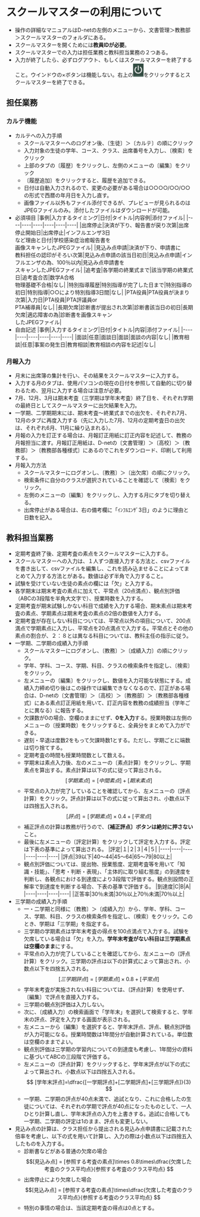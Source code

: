 <style>
table, th, td {
    font-size: 80%;
}
</style>

# スクールマスターの利用について
- 操作の詳細なマニュアルはD-netの左側のメニューから、文書管理＞教務部＞スクールマスターのフォルダにある。
- スクールマスターを開くためには**教員IDが必要**。
- スクールマスターでの入力は担任業務と教科担当業務の２つある。
- 入力が終了したら、必ずログアウト、もしくはスクールマスターを終了すること。ウインドウの×ボタンは機能しない。右上の![alt 電源マーク](PowerMark.png)をクリックするとスクールマスターを終了できる。
## 担任業務
### カルテ機能
- カルテへの入力手順
  - スクールマスターへのログオン後、〔生徒〕＞〔カルテ〕の順にクリック
  - 入力対象の生徒の学年、コース、クラス、出席番号を入力し、〔検索〕をクリック
  - 上部のタブの〔履歴〕をクリックし、左側のメニューの〔編集〕をクリック
  - 〔履歴追加〕をクリックすると、履歴を追加できる。
  - 日付は自動入力されるので、変更の必要がある場合は○○○○/○○/○○の形式で西暦の年月日を入力し直す。
  - 画像ファイル以外もファイル添付できるが、プレビューが見られるのはJPEGファイルのみ。添付したファイルはダウンロードが可能。
- 必須項目
    |事例|入力するタイミング|日付|タイトル|内容例|添付ファイル|
    |----|----|----|----|----|----|
    |出席停止|決済が下り、報告書が戻り次第|出席停止開始日|出席停止|インフルエンザ3日<br>など理由と日付|学校感染症治癒報告書を<br>画像スキャンしたJPEGファイル|
    |見込み点申請|決済が下り、申請書に<br>教科担任の認印がそろい次第|見込み点申請の該当日初日|見込み点申請|インフルエンザの為、100％以内|見込み点申請書を<br>スキャンしたJPEGファイル|
    |追考査|各学期の終業式まで|該当学期の終業式日|追考査合否|数学A合格<br>物理基礎不合格|なし|
    |特別指導履歴|特別指導が完了した日まで|特別指導の初日|特別指導|○○により特別指導3日間|なし|
    |PTA役員|PTA役員が決まり次第|入力日|PTA役員|PTA評議員or<br>PTA補導員|なし|
    |長期欠席|診断書が提出され次第|診断書該当日の初日|長期欠席|適応障害の為|診断書を画像スキャン<br>したJPEGファイル|
-  自由記述
    |事例|入力するタイミング|日付|タイトル|内容|添付ファイル|
    |----|----|----|----|----|----|
    |面談|任意|面談日|面談|面談の内容|なし|
    |教育相談|任意|事案の発生日|教育相談|教育相談の内容を記述|なし|
### 月報入力
 - 月末に出席簿の集計を行い、その結果をスクールマスターに入力する。
 - 入力する月のタブは、使用パソコンの現在の日付を参照して自動的に切り替わるため、翌月に入力する場合は注意が必要。
 - 7月、12月、3月は期末考査（三学期は学年末考査）終了日を、それぞれ学期の最終日としてスクールマスターに出欠結果を入力。
 - 一学期、二学期期末には、期末考査～終業式までの出欠を、それぞれ7月、12月のタブに再度入力する（先に入力した7月、12月の定期考査日の出欠は、それぞれ6月、11月に繰り込まれる）。
 - 月報の入力を訂正する場合は、月報訂正用紙に訂正内容を記述して、教務の月報担当に渡す。月報訂正用紙は、D-netの〔文書管理〕＞〔高校〕＞〔教務部〕＞〔教務部各種様式〕にあるのでこれをダウンロード、印刷して利用する。
 - 月報入力方法
     - スクールマスターにログオンし、〔教務〕＞〔出欠席〕の順にクリック。
     - 検索条件に自分のクラスが選択されていることを確認して〔検索〕をクリック。
     - 左側のメニューの〔編集〕をクリックし、入力する月にタブを切り替える。
     - 出席停止がある場合は、右の備考欄に「ｲﾝﾌﾙｴﾝｻﾞ3日」のように理由と日数を記入。
## 教科担当業務
- 定期考査終了後、定期考査の素点をスクールマスターに入力する。
- スクールマスターへの入力は、１人ずつ直接入力する方法と、csvファイルを書き出して、csvファイルを編集し、これを読み込ませることによってまとめて入力する方法とがある。数値は必ず半角で入力すること。
- 試験を受けていない生徒の素点の欄には「欠」と入力する。
- 各学期末は期末考査の素点に加えて、平常点（20点満点）、観点別評価（ABCの3段階を半角大文字で）、授業時数を入力する。
- 定期考査が期末試験しかない科目で成績を入力する場合、期末素点は期末考査の素点、学期素点は期末考査の素点の2倍の数値を入力する。
- 定期考査が存在しない科目については、平常点以外の項目について、200点満点で学期素点に入力し、平常点を20点満点で入力する。平常点とその他の素点の割合が、２：８とは異なる科目については、教科主任の指示に従う。
- 一学期、二学期の成績入力手順
  - スクールマスターにログオンし、〔教務〕＞〔成績入力〕の順にクリック。
  - 学年、学科、コース、学期、科目、クラスの検索条件を指定し、〔検索〕をクリック。
  - 左メニューの〔編集〕をクリックし、数値を入力可能な状態にする。成績入力締め切り後はこの操作では編集できなくなるので、訂正がある場合は、D-netの〔文書管理〕＞〔高校〕＞〔教務部〕＞〔教務部各種様式〕にある素点訂正用紙を用いて、訂正内容を教務の成績担当（学年ごとに異なる）に報告する。
  - 欠課数が0の場合、空欄のままにせず、**0を入力**する。授業時数は左側のメニューの〔授業時数〕をクリックすると、全員分をまとめて入力ができる。
  - 遅刻・早退は度数2をもって欠課時数1とする。ただし、学期ごとに端数は切り捨てする。
  - 定期考査の時間も授業時間数として数える。
  - 学期末は素点入力後、左のメニューの〔素点計算〕をクリックし、学期素点を算出する。素点計算は以下の式に従って算出される。
  $$ [学期素点]=[中間素点]+[期末素点] $$
  - 平常点の入力が完了していることを確認してから、左メニューの〔評点計算〕をクリック。評点計算は以下の式に従って算出され、小数点以下は四捨五入される。
  $$ [評点]=[学期素点]\times 0.4+[平常点] $$
  - 補正評点の計算は教務が行うので、**〔補正評点〕ボタンは絶対に押さない**こと。
  - 最後に左メニューの〔評定計算〕をクリックして評定を入力する。評定は下表の基準によって算出される。
    |評定|１|２|３|４|５|
    |----|----|----|----|----|----|
    |評点|39以下|40〜44|45〜64|65〜79|80以上|
  - 観点別評価については、提出物、授業態度、定期考査等を用いて「知識・技能」、「思考・判断・表現」、「主体的に取り組む態度」の到達度を判断し、各観点における到達度により3段階で評価する。観点別設問の正解率で到達度を判断する場合、下表の基準で評価する。
    |到達度|C|B|A|
    |----|----|----|----|
    |正答率|30％未満|30％以上70％未満|70％以上|
- 三学期の成績入力手順
  - 一・二学期と同様に〔教務〕＞〔成績入力〕から、学年、学科、コース、学期、科目、クラスの検索条件を指定し、〔検索〕をクリック。このとき、学期は「三学期」を指定する。
  - 三学期の学期素点は学年末考査の得点を100点満点で入力する。試験を欠席している場合は「欠」を入力。**学年末考査がない科目は三学期素点は空欄のまま**にする。
  - 平常点の入力が完了していることを確認してから、左メニューの〔評点計算〕をクリック。三学期の評点は以下の計算式によって算出され、小数点以下を四捨五入される。
  $$ [三学期評点]=[学期素点]\times 0.8 + [平常点]$$
  - 学年末考査が実施されない科目については、〔評点計算〕を使用せず、〔編集〕で評点を直接入力する。
  - 三学期の観点別評価は入力しない。
  - 次に、〔成績入力〕の検索画面で「学年末」を選択して検索すると、学年末の評点、評定を入力する画面が表示される。
  - 左メニューから〔編集〕を選択すると、学年末評点、評点、観点別評価が入力可能になる。授業時間数は1年間分が自動計算されている。単位数は空欄のままでよい。
  - 観点別評価は三学期の学習内についての到達度も考慮し、1年間分の資料に基づいてABCの三段階で評価する。
  - 左メニューの〔評点計算〕をクリックすると、学年末評点が以下の式によって算出され、小数点以下は四捨五入される。
  $$ [学年末評点]=\dfrac{[一学期評点]+[二学期評点]+[三学期評点]}{3} $$
  - 一学期、二学期の評点が40点未満で、追試となり、これに合格したの生徒については、それぞれの学期で評点が40点になったものとして、一人ひとり計算し直し、学年末評点の入力を上書きする。追試に合格しても一学期、二学期の評定は1のまま、評点も変更しない。
- 見込み点の計算は、クラス担任から提出される見込み点申請書に記載された倍率を考慮し、以下の式を用いて計算し、入力の際は小数点以下は四捨五入したものを入力する。
    - 診断書などがある普通の欠席の場合
  $$[見込み点] = [参照する考査の素点]\times 0.8\times\dfrac{欠席した考査のクラス平均点}{参照する考査のクラス平均点} $$
    - 出席停止により欠席した場合
  $$[見込み点] = [参照する考査の素点]\times\dfrac{欠席した考査のクラス平均点}{参照する考査のクラス平均点} $$
    - 特別の事情の場合は、当該定期考査の得点は0点とする。